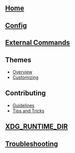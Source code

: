 ## [Home](Home)
## [Config](Config)
## [External Commands](External-Commands)
## Themes
* [Overview](Themes)
* [Customizing](Customizing-Themes)
## Contributing
* [Guidelines](https://github.com/leftwm/leftwm/blob/master/CONTRIBUTING.md)
* [Tips and Tricks](Contributing-to-Leftwm---Tips-and-Tricks)
## [XDG_RUNTIME_DIR](XDG_RUNTIME_DIR)
## [Troubleshooting](Troubleshooting)
